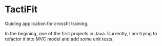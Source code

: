 # TactiFit

Guiding application for crossfit training.

In the begining, one of the first projects in Java.
Currently, I am trying to refactor it into MVC model and add some unit tests.